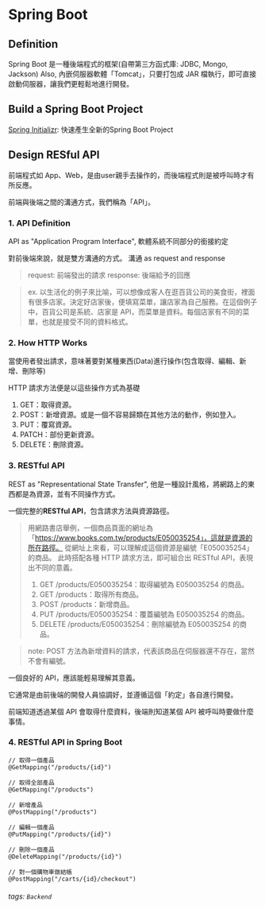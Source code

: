 # Spring Boot




Definition
---
Spring Boot 是一種後端程式的框架(自帶第三方函式庫: JDBC, Mongo, Jackson)
Also, 內嵌伺服器軟體「Tomcat」，只要打包成 JAR 檔執行，即可直接啟動伺服器，讓我們更輕鬆地進行開發。

Build a Spring Boot Project
---
[Spring Initializr](https://start.spring.io/): 快速產生全新的Spring Boot Project

Design RESful API
---
前端程式如 App、Web，是由user親手去操作的，而後端程式則是被呼叫時才有所反應。

前端與後端之間的溝通方式，我們稱為「API」。
    
### 1. API Definition

API as "Application Program Interface", 軟體系統不同部分的銜接約定

對前後端來說，就是雙方溝通的方式。
溝通 as request and response
> request: 前端發出的請求
> response: 後端給予的回應

> ex. 以生活化的例子來比喻，可以想像成客人在逛百貨公司的美食街，裡面有很多店家。決定好店家後，便填寫菜單，讓店家為自己服務。在這個例子中，百貨公司是系統、店家是 API，而菜單是資料。每個店家有不同的菜單，也就是接受不同的資料格式。

### 2. How HTTP Works

當使用者發出請求，意味著要對某種東西(Data)進行操作(包含取得、編輯、新增、刪除等)

HTTP 請求方法便是以這些操作方式為基礎

1. GET：取得資源。
2. POST：新增資源。或是一個不容易歸類在其他方法的動作，例如登入。
3. PUT：覆寫資源。
4. PATCH：部份更新資源。
5. DELETE：刪除資源。

### 3. RESTful API

REST as "Representational State Transfer", 他是一種設計風格，將網路上的東西都是為資源，並有不同操作方式。

一個完整的**RESTful API**，包含請求方法與資源路徑。
> 用網路書店舉例，一個商品頁面的網址為「https://www.books.com.tw/products/E050035254」，這就是資源的所在路徑。
> 從網址上來看，可以理解成這個資源是編號「E050035254」的商品。
> 此時搭配各種 HTTP 請求方法，即可組合出 RESTful API，表現出不同的意義。
> 1. GET /products/E050035254：取得編號為 E050035254 的商品。
> 2. GET /products：取得所有商品。
> 3. POST /products：新增商品。
> 4. PUT /products/E050035254：覆蓋編號為 E050035254 的商品。
> 5. DELETE /products/E050035254：刪除編號為 E050035254 的商品。

 > note: POST 方法為新增資料的請求，代表該商品在伺服器還不存在，當然不會有編號。

一個良好的 API，應該能輕易理解其意義。

它通常是由前後端的開發人員協調好，並遵循這個「約定」各自進行開發。

前端知道透過某個 API 會取得什麼資料，後端則知道某個 API 被呼叫時要做什麼事情。

### 4. RESTful API in Spring Boot

```java=
// 取得一個產品
@GetMapping("/products/{id}")

// 取得全部產品
@GetMapping("/products")

// 新增產品
@PostMapping("/products")

// 編輯一個產品
@PutMapping("/products/{id}")

// 刪除一個產品
@DeleteMapping("/products/{id}")

// 對一個購物車做結帳
@PostMapping("/carts/{id}/checkout")
```


###### tags: `Backend`
